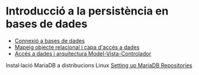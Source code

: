 # Introducció a la persistència en bases de dades

* [Connexió a bases de dades](uf6nf1a01.md)
* [Mapeig objecte relacional i capa d'accés a dades](uf6nf1a02.md)
* [Accés a dades i arquitectura Model-Vista-Controlador](uf6nf1a02.md)

Instal·lació MariaDB a distribucions Linux [Setting up MariaDB Repositories](https://downloads.mariadb.org/mariadb/repositories/#distro=Mint&distro_release=bionic--ubuntu_bionic&mirror=hs-esslingen&version=10.4)
